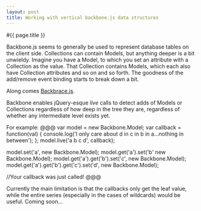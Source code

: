 ```yaml
---
layout: post
title: Working with vertical backbone.js data structures
---
```


#{{ page.title }}

Backbone.js seems to generally be used to represent database tables on the client side. Collections can contain Models, but anything deeper is a bit unwieldy. Imagine you have a Model, to which you set an attribute with a Collection as the value. That Collection contains Models, which each also have Collection attributes and so on and so forth. The goodness of the add/remove event binding starts to break down a bit.

Along comes [Backbrace.js](https://backbrace.github.com/pwmckenna/).

Backbone enables jQuery-esque *live* calls to detect adds of Models or Collections regardless of how deep in the tree they are, regardless of whether any intermediate level exists yet.

For example:
@@@
var model = new Backbone.Model;
var callback = function(val) {
  console.log('I only care about d in c in b in a...nothing in between');
};
model.live('a b c d', callback);

model.set('a', new Backbone.Model);
model.get('a').set('b' new Backbone.Model);
model.get('a').get('b').set('c', new Backbone.Model);
model.get('a').get('b').get('c').set('d', new Backbone.Model);

//Your callback was just called!
@@@

Currently the main limitation is that the callbacks only get the leaf value, while the entire series (especially in the cases of wildcards) would be useful. Coming soon...